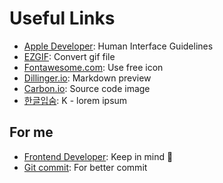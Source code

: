 # Useful Links
- [Apple Developer](https://developer.apple.com/design/human-interface-guidelines/ios/visual-design/color/): Human Interface Guidelines
- [EZGIF](https://ezgif.com/): Convert gif file
- [Fontawesome.com](https://fontawesome.com/): Use free icon
- [Dillinger.io](https://dillinger.io/): Markdown preview
- [Carbon.io](https://carbon.now.sh/): Source code image
- [한글입숨](https://hangul.thefron.me/): K - lorem ipsum

## For me 
- [Frontend Developer](https://blog.toss.im/article/toss-frontend-chapter): Keep in mind 🌱
- [Git commit](https://blog.ull.im/engineering/2019/03/10/logs-on-git.html): For better commit